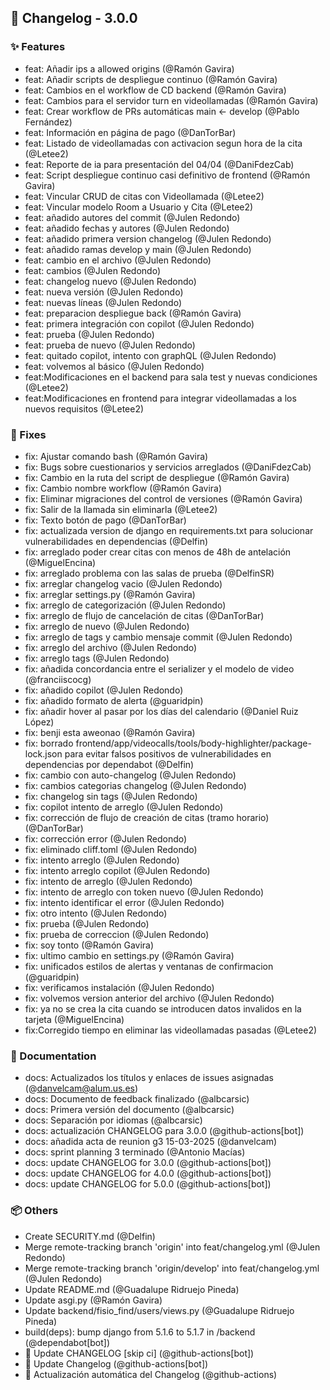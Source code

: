 ## 🚀 Changelog - 3.0.0

### ✨ Features
- feat: Añadir ips a allowed origins (@Ramón Gavira)
- feat: Añadir scripts de despliegue continuo (@Ramón Gavira)
- feat: Cambios en el workflow de CD backend (@Ramón Gavira)
- feat: Cambios para el servidor turn en videollamadas (@Ramón Gavira)
- feat: Crear workflow de PRs automáticas main <- develop (@Pablo Fernández)
- feat: Información en página de pago (@DanTorBar)
- feat: Listado de videollamadas con activacion segun hora de la cita (@Letee2)
- feat: Reporte de ia para presentación del 04/04 (@DaniFdezCab)
- feat: Script despliegue continuo casi definitivo de frontend (@Ramón Gavira)
- feat: Vincular CRUD de citas con Videollamada (@Letee2)
- feat: Vincular modelo Room a Usuario y Cita (@Letee2)
- feat: añadido autores del commit (@Julen Redondo)
- feat: añadido fechas y autores (@Julen Redondo)
- feat: añadido primera version changelog (@Julen Redondo)
- feat: añadido ramas develop y main (@Julen Redondo)
- feat: cambio en el archivo (@Julen Redondo)
- feat: cambios (@Julen Redondo)
- feat: changelog nuevo (@Julen Redondo)
- feat: nueva versión (@Julen Redondo)
- feat: nuevas líneas (@Julen Redondo)
- feat: preparacion despliegue back (@Ramón Gavira)
- feat: primera integración con copilot (@Julen Redondo)
- feat: prueba (@Julen Redondo)
- feat: prueba de nuevo (@Julen Redondo)
- feat: quitado copilot, intento con graphQL (@Julen Redondo)
- feat: volvemos al básico (@Julen Redondo)
- feat:Modificaciones en el backend para sala test y nuevas condiciones (@Letee2)
- feat:Modificaciones en frontend para integrar videollamadas a los nuevos requisitos (@Letee2)

### 🐛 Fixes
- fix: Ajustar comando bash (@Ramón Gavira)
- fix: Bugs sobre cuestionarios y servicios arreglados (@DaniFdezCab)
- fix: Cambio en la ruta del script de despliegue (@Ramón Gavira)
- fix: Cambio nombre workflow (@Ramón Gavira)
- fix: Eliminar migraciones del control de versiones (@Ramón Gavira)
- fix: Salir de la llamada sin eliminarla (@Letee2)
- fix: Texto botón de pago (@DanTorBar)
- fix: actualizada version de django en requirements.txt para solucionar vulnerabilidades en dependencias (@Delfin)
- fix: arreglado poder crear citas con menos de 48h de antelación (@MiguelEncina)
- fix: arreglado problema con las salas de prueba (@DelfinSR)
- fix: arreglar changelog vacio (@Julen Redondo)
- fix: arreglar settings.py (@Ramón Gavira)
- fix: arreglo de categorización (@Julen Redondo)
- fix: arreglo de flujo de cancelación de citas (@DanTorBar)
- fix: arreglo de nuevo (@Julen Redondo)
- fix: arreglo de tags y cambio mensaje commit (@Julen Redondo)
- fix: arreglo del archivo (@Julen Redondo)
- fix: arreglo tags (@Julen Redondo)
- fix: añadida concordancia entre el serializer y el modelo de video (@franciiscocg)
- fix: añadido copilot (@Julen Redondo)
- fix: añadido formato de alerta (@guaridpin)
- fix: añadir hover al pasar por los días del calendario (@Daniel Ruiz López)
- fix: benji esta aweonao (@Ramón Gavira)
- fix: borrado frontend/app/videocalls/tools/body-highlighter/package-lock.json para evitar falsos positivos de vulnerabilidades en dependencias por dependabot (@Delfin)
- fix: cambio con auto-changelog (@Julen Redondo)
- fix: cambios categorias changelog (@Julen Redondo)
- fix: changelog sin tags (@Julen Redondo)
- fix: copilot intento de arreglo (@Julen Redondo)
- fix: corrección de flujo de creación de citas (tramo horario) (@DanTorBar)
- fix: corrección error (@Julen Redondo)
- fix: eliminado cliff.toml (@Julen Redondo)
- fix: intento arreglo (@Julen Redondo)
- fix: intento arreglo copilot (@Julen Redondo)
- fix: intento de arreglo (@Julen Redondo)
- fix: intento de arreglo con token nuevo (@Julen Redondo)
- fix: intento identificar el error (@Julen Redondo)
- fix: otro intento (@Julen Redondo)
- fix: prueba (@Julen Redondo)
- fix: prueba de correccion (@Julen Redondo)
- fix: soy tonto (@Ramón Gavira)
- fix: ultimo cambio en settings.py (@Ramón Gavira)
- fix: unificados estilos de alertas y ventanas de confirmacion (@guaridpin)
- fix: verificamos instalación (@Julen Redondo)
- fix: volvemos version anterior del archivo (@Julen Redondo)
- fix: ya no se crea la cita cuando se introducen datos invalidos en la tarjeta (@MiguelEncina)
- fix:Corregido tiempo en eliminar las videollamadas pasadas (@Letee2)

### 📖 Documentation
- docs: Actualizados los títulos y enlaces de issues asignadas (@danvelcam@alum.us.es)
- docs: Documento de feedback finalizado (@albcarsic)
- docs: Primera versión del documento (@albcarsic)
- docs: Separación por idiomas (@albcarsic)
- docs: actualización CHANGELOG para 3.0.0 (@github-actions[bot])
- docs: añadida acta de reunion g3 15-03-2025 (@danvelcam)
- docs: sprint planning 3 terminado (@Antonio Macías)
- docs: update CHANGELOG for 3.0.0 (@github-actions[bot])
- docs: update CHANGELOG for 4.0.0 (@github-actions[bot])
- docs: update CHANGELOG for 5.0.0 (@github-actions[bot])

### 📦 Others
- Create SECURITY.md (@Delfin)
- Merge remote-tracking branch 'origin' into feat/changelog.yml (@Julen Redondo)
- Merge remote-tracking branch 'origin/develop' into feat/changelog.yml (@Julen Redondo)
- Update README.md (@Guadalupe Ridruejo Pineda)
- Update asgi.py (@Ramón Gavira)
- Update backend/fisio_find/users/views.py (@Guadalupe Ridruejo Pineda)
- build(deps): bump django from 5.1.6 to 5.1.7 in /backend (@dependabot[bot])
- 📜 Update CHANGELOG [skip ci] (@github-actions[bot])
- 🔄 Update Changelog (@github-actions[bot])
- 🔖 Actualización automática del Changelog (@github-actions)

